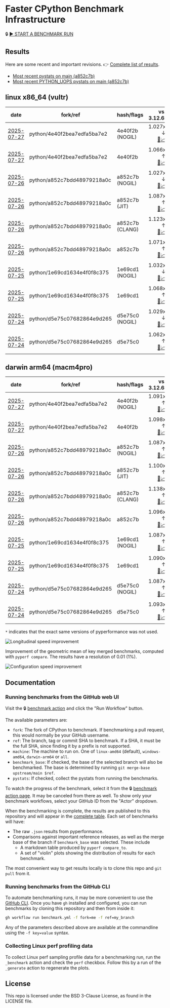 # Faster CPython Benchmark Infrastructure

🔒 [▶️ START A BENCHMARK RUN](../../actions/workflows/benchmark.yml)

## Results

Here are some recent and important revisions. 👉 [Complete list of results](RESULTS.md).

<!-- START table -->
- [Most recent  pystats on main (a852c7b)](results/bm-20250726-3.15.0a0-a852c7b/bm-20250726-vultr-x86_64-python-a852c7bdd48979218a0c-3.15.0a0-a852c7b-pystats.md)
- [Most recent PYTHON_UOPS pystats on main (a852c7b)](results/bm-20250726-3.15.0a0-a852c7b-PYTHON_UOPS/bm-20250726-vultr-x86_64-python-a852c7bdd48979218a0c-3.15.0a0-a852c7b-pystats.md)

## linux x86_64 (vultr)
| date | fork/ref | hash/flags | vs. 3.12.6: | vs. 3.13.0rc2: | vs. base: |
| --- | --- | --- | ---: | ---: | ---: |
| [2025-07-27](results/bm-20250727-3.15.0a0-4e40f2b-NOGIL) | python/4e40f2bea7edfa5ba7e2 | 4e40f2b (NOGIL) | 1.027x ↓<br>[📄](results/bm-20250727-3.15.0a0-4e40f2b-NOGIL/bm-20250727-vultr-x86_64-python-4e40f2bea7edfa5ba7e2-3.15.0a0-4e40f2b-vs-3.12.6.md)[📈](results/bm-20250727-3.15.0a0-4e40f2b-NOGIL/bm-20250727-vultr-x86_64-python-4e40f2bea7edfa5ba7e2-3.15.0a0-4e40f2b-vs-3.12.6.svg) | 1.059x ↓<br>[📄](results/bm-20250727-3.15.0a0-4e40f2b-NOGIL/bm-20250727-vultr-x86_64-python-4e40f2bea7edfa5ba7e2-3.15.0a0-4e40f2b-vs-3.13.0rc2.md)[📈](results/bm-20250727-3.15.0a0-4e40f2b-NOGIL/bm-20250727-vultr-x86_64-python-4e40f2bea7edfa5ba7e2-3.15.0a0-4e40f2b-vs-3.13.0rc2.svg) | 1.093x ↓<br>[📄](results/bm-20250727-3.15.0a0-4e40f2b-NOGIL/bm-20250727-vultr-x86_64-python-4e40f2bea7edfa5ba7e2-3.15.0a0-4e40f2b-vs-base.md)[📈](results/bm-20250727-3.15.0a0-4e40f2b-NOGIL/bm-20250727-vultr-x86_64-python-4e40f2bea7edfa5ba7e2-3.15.0a0-4e40f2b-vs-base.svg)[🧠](results/bm-20250727-3.15.0a0-4e40f2b-NOGIL/bm-20250727-vultr-x86_64-python-4e40f2bea7edfa5ba7e2-3.15.0a0-4e40f2b-vs-base-mem.svg) |
| [2025-07-27](results/bm-20250727-3.15.0a0-4e40f2b) | python/4e40f2bea7edfa5ba7e2 | 4e40f2b | 1.066x ↑<br>[📄](results/bm-20250727-3.15.0a0-4e40f2b/bm-20250727-vultr-x86_64-python-4e40f2bea7edfa5ba7e2-3.15.0a0-4e40f2b-vs-3.12.6.md)[📈](results/bm-20250727-3.15.0a0-4e40f2b/bm-20250727-vultr-x86_64-python-4e40f2bea7edfa5ba7e2-3.15.0a0-4e40f2b-vs-3.12.6.svg) | 1.031x ↑<br>[📄](results/bm-20250727-3.15.0a0-4e40f2b/bm-20250727-vultr-x86_64-python-4e40f2bea7edfa5ba7e2-3.15.0a0-4e40f2b-vs-3.13.0rc2.md)[📈](results/bm-20250727-3.15.0a0-4e40f2b/bm-20250727-vultr-x86_64-python-4e40f2bea7edfa5ba7e2-3.15.0a0-4e40f2b-vs-3.13.0rc2.svg) |  |
| [2025-07-26](results/bm-20250726-3.15.0a0-a852c7b-NOGIL) | python/a852c7bdd48979218a0c | a852c7b (NOGIL) | 1.027x ↓<br>[📄](results/bm-20250726-3.15.0a0-a852c7b-NOGIL/bm-20250726-vultr-x86_64-python-a852c7bdd48979218a0c-3.15.0a0-a852c7b-vs-3.12.6.md)[📈](results/bm-20250726-3.15.0a0-a852c7b-NOGIL/bm-20250726-vultr-x86_64-python-a852c7bdd48979218a0c-3.15.0a0-a852c7b-vs-3.12.6.svg) | 1.060x ↓<br>[📄](results/bm-20250726-3.15.0a0-a852c7b-NOGIL/bm-20250726-vultr-x86_64-python-a852c7bdd48979218a0c-3.15.0a0-a852c7b-vs-3.13.0rc2.md)[📈](results/bm-20250726-3.15.0a0-a852c7b-NOGIL/bm-20250726-vultr-x86_64-python-a852c7bdd48979218a0c-3.15.0a0-a852c7b-vs-3.13.0rc2.svg) | 1.096x ↓<br>[📄](results/bm-20250726-3.15.0a0-a852c7b-NOGIL/bm-20250726-vultr-x86_64-python-a852c7bdd48979218a0c-3.15.0a0-a852c7b-vs-base.md)[📈](results/bm-20250726-3.15.0a0-a852c7b-NOGIL/bm-20250726-vultr-x86_64-python-a852c7bdd48979218a0c-3.15.0a0-a852c7b-vs-base.svg)[🧠](results/bm-20250726-3.15.0a0-a852c7b-NOGIL/bm-20250726-vultr-x86_64-python-a852c7bdd48979218a0c-3.15.0a0-a852c7b-vs-base-mem.svg) |
| [2025-07-26](results/bm-20250726-3.15.0a0-a852c7b-JIT) | python/a852c7bdd48979218a0c | a852c7b (JIT) | 1.087x ↑<br>[📄](results/bm-20250726-3.15.0a0-a852c7b-JIT/bm-20250726-vultr-x86_64-python-a852c7bdd48979218a0c-3.15.0a0-a852c7b-vs-3.12.6.md)[📈](results/bm-20250726-3.15.0a0-a852c7b-JIT/bm-20250726-vultr-x86_64-python-a852c7bdd48979218a0c-3.15.0a0-a852c7b-vs-3.12.6.svg) | 1.050x ↑<br>[📄](results/bm-20250726-3.15.0a0-a852c7b-JIT/bm-20250726-vultr-x86_64-python-a852c7bdd48979218a0c-3.15.0a0-a852c7b-vs-3.13.0rc2.md)[📈](results/bm-20250726-3.15.0a0-a852c7b-JIT/bm-20250726-vultr-x86_64-python-a852c7bdd48979218a0c-3.15.0a0-a852c7b-vs-3.13.0rc2.svg) | 1.013x ↑<br>[📄](results/bm-20250726-3.15.0a0-a852c7b-JIT/bm-20250726-vultr-x86_64-python-a852c7bdd48979218a0c-3.15.0a0-a852c7b-vs-base.md)[📈](results/bm-20250726-3.15.0a0-a852c7b-JIT/bm-20250726-vultr-x86_64-python-a852c7bdd48979218a0c-3.15.0a0-a852c7b-vs-base.svg)[🧠](results/bm-20250726-3.15.0a0-a852c7b-JIT/bm-20250726-vultr-x86_64-python-a852c7bdd48979218a0c-3.15.0a0-a852c7b-vs-base-mem.svg) |
| [2025-07-26](results/bm-20250726-3.15.0a0-a852c7b-CLANG) | python/a852c7bdd48979218a0c | a852c7b (CLANG) | 1.123x ↑<br>[📄](results/bm-20250726-3.15.0a0-a852c7b-CLANG/bm-20250726-vultr-x86_64-python-a852c7bdd48979218a0c-3.15.0a0-a852c7b-vs-3.12.6.md)[📈](results/bm-20250726-3.15.0a0-a852c7b-CLANG/bm-20250726-vultr-x86_64-python-a852c7bdd48979218a0c-3.15.0a0-a852c7b-vs-3.12.6.svg) | 1.085x ↑<br>[📄](results/bm-20250726-3.15.0a0-a852c7b-CLANG/bm-20250726-vultr-x86_64-python-a852c7bdd48979218a0c-3.15.0a0-a852c7b-vs-3.13.0rc2.md)[📈](results/bm-20250726-3.15.0a0-a852c7b-CLANG/bm-20250726-vultr-x86_64-python-a852c7bdd48979218a0c-3.15.0a0-a852c7b-vs-3.13.0rc2.svg) | 1.046x ↑<br>[📄](results/bm-20250726-3.15.0a0-a852c7b-CLANG/bm-20250726-vultr-x86_64-python-a852c7bdd48979218a0c-3.15.0a0-a852c7b-vs-base.md)[📈](results/bm-20250726-3.15.0a0-a852c7b-CLANG/bm-20250726-vultr-x86_64-python-a852c7bdd48979218a0c-3.15.0a0-a852c7b-vs-base.svg)[🧠](results/bm-20250726-3.15.0a0-a852c7b-CLANG/bm-20250726-vultr-x86_64-python-a852c7bdd48979218a0c-3.15.0a0-a852c7b-vs-base-mem.svg) |
| [2025-07-26](results/bm-20250726-3.15.0a0-a852c7b) | python/a852c7bdd48979218a0c | a852c7b | 1.071x ↑<br>[📄](results/bm-20250726-3.15.0a0-a852c7b/bm-20250726-vultr-x86_64-python-a852c7bdd48979218a0c-3.15.0a0-a852c7b-vs-3.12.6.md)[📈](results/bm-20250726-3.15.0a0-a852c7b/bm-20250726-vultr-x86_64-python-a852c7bdd48979218a0c-3.15.0a0-a852c7b-vs-3.12.6.svg) | 1.035x ↑<br>[📄](results/bm-20250726-3.15.0a0-a852c7b/bm-20250726-vultr-x86_64-python-a852c7bdd48979218a0c-3.15.0a0-a852c7b-vs-3.13.0rc2.md)[📈](results/bm-20250726-3.15.0a0-a852c7b/bm-20250726-vultr-x86_64-python-a852c7bdd48979218a0c-3.15.0a0-a852c7b-vs-3.13.0rc2.svg) |  |
| [2025-07-25](results/bm-20250725-3.15.0a0-1e69cd1-NOGIL) | python/1e69cd1634e4f0f8c375 | 1e69cd1 (NOGIL) | 1.032x ↓<br>[📄](results/bm-20250725-3.15.0a0-1e69cd1-NOGIL/bm-20250725-vultr-x86_64-python-1e69cd1634e4f0f8c375-3.15.0a0-1e69cd1-vs-3.12.6.md)[📈](results/bm-20250725-3.15.0a0-1e69cd1-NOGIL/bm-20250725-vultr-x86_64-python-1e69cd1634e4f0f8c375-3.15.0a0-1e69cd1-vs-3.12.6.svg) | 1.064x ↓<br>[📄](results/bm-20250725-3.15.0a0-1e69cd1-NOGIL/bm-20250725-vultr-x86_64-python-1e69cd1634e4f0f8c375-3.15.0a0-1e69cd1-vs-3.13.0rc2.md)[📈](results/bm-20250725-3.15.0a0-1e69cd1-NOGIL/bm-20250725-vultr-x86_64-python-1e69cd1634e4f0f8c375-3.15.0a0-1e69cd1-vs-3.13.0rc2.svg) | 1.098x ↓<br>[📄](results/bm-20250725-3.15.0a0-1e69cd1-NOGIL/bm-20250725-vultr-x86_64-python-1e69cd1634e4f0f8c375-3.15.0a0-1e69cd1-vs-base.md)[📈](results/bm-20250725-3.15.0a0-1e69cd1-NOGIL/bm-20250725-vultr-x86_64-python-1e69cd1634e4f0f8c375-3.15.0a0-1e69cd1-vs-base.svg)[🧠](results/bm-20250725-3.15.0a0-1e69cd1-NOGIL/bm-20250725-vultr-x86_64-python-1e69cd1634e4f0f8c375-3.15.0a0-1e69cd1-vs-base-mem.svg) |
| [2025-07-25](results/bm-20250725-3.15.0a0-1e69cd1) | python/1e69cd1634e4f0f8c375 | 1e69cd1 | 1.068x ↑<br>[📄](results/bm-20250725-3.15.0a0-1e69cd1/bm-20250725-vultr-x86_64-python-1e69cd1634e4f0f8c375-3.15.0a0-1e69cd1-vs-3.12.6.md)[📈](results/bm-20250725-3.15.0a0-1e69cd1/bm-20250725-vultr-x86_64-python-1e69cd1634e4f0f8c375-3.15.0a0-1e69cd1-vs-3.12.6.svg) | 1.032x ↑<br>[📄](results/bm-20250725-3.15.0a0-1e69cd1/bm-20250725-vultr-x86_64-python-1e69cd1634e4f0f8c375-3.15.0a0-1e69cd1-vs-3.13.0rc2.md)[📈](results/bm-20250725-3.15.0a0-1e69cd1/bm-20250725-vultr-x86_64-python-1e69cd1634e4f0f8c375-3.15.0a0-1e69cd1-vs-3.13.0rc2.svg) |  |
| [2025-07-24](results/bm-20250724-3.15.0a0-d5e75c0-NOGIL) | python/d5e75c07682864e9d265 | d5e75c0 (NOGIL) | 1.029x ↓<br>[📄](results/bm-20250724-3.15.0a0-d5e75c0-NOGIL/bm-20250724-vultr-x86_64-python-d5e75c07682864e9d265-3.15.0a0-d5e75c0-vs-3.12.6.md)[📈](results/bm-20250724-3.15.0a0-d5e75c0-NOGIL/bm-20250724-vultr-x86_64-python-d5e75c07682864e9d265-3.15.0a0-d5e75c0-vs-3.12.6.svg) | 1.061x ↓<br>[📄](results/bm-20250724-3.15.0a0-d5e75c0-NOGIL/bm-20250724-vultr-x86_64-python-d5e75c07682864e9d265-3.15.0a0-d5e75c0-vs-3.13.0rc2.md)[📈](results/bm-20250724-3.15.0a0-d5e75c0-NOGIL/bm-20250724-vultr-x86_64-python-d5e75c07682864e9d265-3.15.0a0-d5e75c0-vs-3.13.0rc2.svg) | 1.091x ↓<br>[📄](results/bm-20250724-3.15.0a0-d5e75c0-NOGIL/bm-20250724-vultr-x86_64-python-d5e75c07682864e9d265-3.15.0a0-d5e75c0-vs-base.md)[📈](results/bm-20250724-3.15.0a0-d5e75c0-NOGIL/bm-20250724-vultr-x86_64-python-d5e75c07682864e9d265-3.15.0a0-d5e75c0-vs-base.svg)[🧠](results/bm-20250724-3.15.0a0-d5e75c0-NOGIL/bm-20250724-vultr-x86_64-python-d5e75c07682864e9d265-3.15.0a0-d5e75c0-vs-base-mem.svg) |
| [2025-07-24](results/bm-20250724-3.15.0a0-d5e75c0) | python/d5e75c07682864e9d265 | d5e75c0 | 1.062x ↑<br>[📄](results/bm-20250724-3.15.0a0-d5e75c0/bm-20250724-vultr-x86_64-python-d5e75c07682864e9d265-3.15.0a0-d5e75c0-vs-3.12.6.md)[📈](results/bm-20250724-3.15.0a0-d5e75c0/bm-20250724-vultr-x86_64-python-d5e75c07682864e9d265-3.15.0a0-d5e75c0-vs-3.12.6.svg) | 1.027x ↑<br>[📄](results/bm-20250724-3.15.0a0-d5e75c0/bm-20250724-vultr-x86_64-python-d5e75c07682864e9d265-3.15.0a0-d5e75c0-vs-3.13.0rc2.md)[📈](results/bm-20250724-3.15.0a0-d5e75c0/bm-20250724-vultr-x86_64-python-d5e75c07682864e9d265-3.15.0a0-d5e75c0-vs-3.13.0rc2.svg) |  |

## darwin arm64 (macm4pro)
| date | fork/ref | hash/flags | vs. 3.12.6: | vs. 3.13.0rc2: | vs. base: |
| --- | --- | --- | ---: | ---: | ---: |
| [2025-07-27](results/bm-20250727-3.15.0a0-4e40f2b-NOGIL) | python/4e40f2bea7edfa5ba7e2 | 4e40f2b (NOGIL) | 1.091x ↑<br>[📄](results/bm-20250727-3.15.0a0-4e40f2b-NOGIL/bm-20250727-macm4pro-arm64-python-4e40f2bea7edfa5ba7e2-3.15.0a0-4e40f2b-vs-3.12.6.md)[📈](results/bm-20250727-3.15.0a0-4e40f2b-NOGIL/bm-20250727-macm4pro-arm64-python-4e40f2bea7edfa5ba7e2-3.15.0a0-4e40f2b-vs-3.12.6.svg) | 1.012x ↑<br>[📄](results/bm-20250727-3.15.0a0-4e40f2b-NOGIL/bm-20250727-macm4pro-arm64-python-4e40f2bea7edfa5ba7e2-3.15.0a0-4e40f2b-vs-3.13.0rc2.md)[📈](results/bm-20250727-3.15.0a0-4e40f2b-NOGIL/bm-20250727-macm4pro-arm64-python-4e40f2bea7edfa5ba7e2-3.15.0a0-4e40f2b-vs-3.13.0rc2.svg) | 1.008x ↓<br>[📄](results/bm-20250727-3.15.0a0-4e40f2b-NOGIL/bm-20250727-macm4pro-arm64-python-4e40f2bea7edfa5ba7e2-3.15.0a0-4e40f2b-vs-base.md)[📈](results/bm-20250727-3.15.0a0-4e40f2b-NOGIL/bm-20250727-macm4pro-arm64-python-4e40f2bea7edfa5ba7e2-3.15.0a0-4e40f2b-vs-base.svg)[🧠](results/bm-20250727-3.15.0a0-4e40f2b-NOGIL/bm-20250727-macm4pro-arm64-python-4e40f2bea7edfa5ba7e2-3.15.0a0-4e40f2b-vs-base-mem.svg) |
| [2025-07-27](results/bm-20250727-3.15.0a0-4e40f2b) | python/4e40f2bea7edfa5ba7e2 | 4e40f2b | 1.098x ↑<br>[📄](results/bm-20250727-3.15.0a0-4e40f2b/bm-20250727-macm4pro-arm64-python-4e40f2bea7edfa5ba7e2-3.15.0a0-4e40f2b-vs-3.12.6.md)[📈](results/bm-20250727-3.15.0a0-4e40f2b/bm-20250727-macm4pro-arm64-python-4e40f2bea7edfa5ba7e2-3.15.0a0-4e40f2b-vs-3.12.6.svg) | 1.019x ↑<br>[📄](results/bm-20250727-3.15.0a0-4e40f2b/bm-20250727-macm4pro-arm64-python-4e40f2bea7edfa5ba7e2-3.15.0a0-4e40f2b-vs-3.13.0rc2.md)[📈](results/bm-20250727-3.15.0a0-4e40f2b/bm-20250727-macm4pro-arm64-python-4e40f2bea7edfa5ba7e2-3.15.0a0-4e40f2b-vs-3.13.0rc2.svg) |  |
| [2025-07-26](results/bm-20250726-3.15.0a0-a852c7b-NOGIL) | python/a852c7bdd48979218a0c | a852c7b (NOGIL) | 1.087x ↑<br>[📄](results/bm-20250726-3.15.0a0-a852c7b-NOGIL/bm-20250726-macm4pro-arm64-python-a852c7bdd48979218a0c-3.15.0a0-a852c7b-vs-3.12.6.md)[📈](results/bm-20250726-3.15.0a0-a852c7b-NOGIL/bm-20250726-macm4pro-arm64-python-a852c7bdd48979218a0c-3.15.0a0-a852c7b-vs-3.12.6.svg) | 1.008x ↑<br>[📄](results/bm-20250726-3.15.0a0-a852c7b-NOGIL/bm-20250726-macm4pro-arm64-python-a852c7bdd48979218a0c-3.15.0a0-a852c7b-vs-3.13.0rc2.md)[📈](results/bm-20250726-3.15.0a0-a852c7b-NOGIL/bm-20250726-macm4pro-arm64-python-a852c7bdd48979218a0c-3.15.0a0-a852c7b-vs-3.13.0rc2.svg) | 1.010x ↓<br>[📄](results/bm-20250726-3.15.0a0-a852c7b-NOGIL/bm-20250726-macm4pro-arm64-python-a852c7bdd48979218a0c-3.15.0a0-a852c7b-vs-base.md)[📈](results/bm-20250726-3.15.0a0-a852c7b-NOGIL/bm-20250726-macm4pro-arm64-python-a852c7bdd48979218a0c-3.15.0a0-a852c7b-vs-base.svg)[🧠](results/bm-20250726-3.15.0a0-a852c7b-NOGIL/bm-20250726-macm4pro-arm64-python-a852c7bdd48979218a0c-3.15.0a0-a852c7b-vs-base-mem.svg) |
| [2025-07-26](results/bm-20250726-3.15.0a0-a852c7b-JIT) | python/a852c7bdd48979218a0c | a852c7b (JIT) | 1.100x ↑<br>[📄](results/bm-20250726-3.15.0a0-a852c7b-JIT/bm-20250726-macm4pro-arm64-python-a852c7bdd48979218a0c-3.15.0a0-a852c7b-vs-3.12.6.md)[📈](results/bm-20250726-3.15.0a0-a852c7b-JIT/bm-20250726-macm4pro-arm64-python-a852c7bdd48979218a0c-3.15.0a0-a852c7b-vs-3.12.6.svg) | 1.020x ↑<br>[📄](results/bm-20250726-3.15.0a0-a852c7b-JIT/bm-20250726-macm4pro-arm64-python-a852c7bdd48979218a0c-3.15.0a0-a852c7b-vs-3.13.0rc2.md)[📈](results/bm-20250726-3.15.0a0-a852c7b-JIT/bm-20250726-macm4pro-arm64-python-a852c7bdd48979218a0c-3.15.0a0-a852c7b-vs-3.13.0rc2.svg) | 1.004x ↑<br>[📄](results/bm-20250726-3.15.0a0-a852c7b-JIT/bm-20250726-macm4pro-arm64-python-a852c7bdd48979218a0c-3.15.0a0-a852c7b-vs-base.md)[📈](results/bm-20250726-3.15.0a0-a852c7b-JIT/bm-20250726-macm4pro-arm64-python-a852c7bdd48979218a0c-3.15.0a0-a852c7b-vs-base.svg)[🧠](results/bm-20250726-3.15.0a0-a852c7b-JIT/bm-20250726-macm4pro-arm64-python-a852c7bdd48979218a0c-3.15.0a0-a852c7b-vs-base-mem.svg) |
| [2025-07-26](results/bm-20250726-3.15.0a0-a852c7b-CLANG) | python/a852c7bdd48979218a0c | a852c7b (CLANG) | 1.138x ↑<br>[📄](results/bm-20250726-3.15.0a0-a852c7b-CLANG/bm-20250726-macm4pro-arm64-python-a852c7bdd48979218a0c-3.15.0a0-a852c7b-vs-3.12.6.md)[📈](results/bm-20250726-3.15.0a0-a852c7b-CLANG/bm-20250726-macm4pro-arm64-python-a852c7bdd48979218a0c-3.15.0a0-a852c7b-vs-3.12.6.svg) | 1.056x ↑<br>[📄](results/bm-20250726-3.15.0a0-a852c7b-CLANG/bm-20250726-macm4pro-arm64-python-a852c7bdd48979218a0c-3.15.0a0-a852c7b-vs-3.13.0rc2.md)[📈](results/bm-20250726-3.15.0a0-a852c7b-CLANG/bm-20250726-macm4pro-arm64-python-a852c7bdd48979218a0c-3.15.0a0-a852c7b-vs-3.13.0rc2.svg) | 1.040x ↑<br>[📄](results/bm-20250726-3.15.0a0-a852c7b-CLANG/bm-20250726-macm4pro-arm64-python-a852c7bdd48979218a0c-3.15.0a0-a852c7b-vs-base.md)[📈](results/bm-20250726-3.15.0a0-a852c7b-CLANG/bm-20250726-macm4pro-arm64-python-a852c7bdd48979218a0c-3.15.0a0-a852c7b-vs-base.svg)[🧠](results/bm-20250726-3.15.0a0-a852c7b-CLANG/bm-20250726-macm4pro-arm64-python-a852c7bdd48979218a0c-3.15.0a0-a852c7b-vs-base-mem.svg) |
| [2025-07-26](results/bm-20250726-3.15.0a0-a852c7b) | python/a852c7bdd48979218a0c | a852c7b | 1.096x ↑<br>[📄](results/bm-20250726-3.15.0a0-a852c7b/bm-20250726-macm4pro-arm64-python-a852c7bdd48979218a0c-3.15.0a0-a852c7b-vs-3.12.6.md)[📈](results/bm-20250726-3.15.0a0-a852c7b/bm-20250726-macm4pro-arm64-python-a852c7bdd48979218a0c-3.15.0a0-a852c7b-vs-3.12.6.svg) | 1.017x ↑<br>[📄](results/bm-20250726-3.15.0a0-a852c7b/bm-20250726-macm4pro-arm64-python-a852c7bdd48979218a0c-3.15.0a0-a852c7b-vs-3.13.0rc2.md)[📈](results/bm-20250726-3.15.0a0-a852c7b/bm-20250726-macm4pro-arm64-python-a852c7bdd48979218a0c-3.15.0a0-a852c7b-vs-3.13.0rc2.svg) |  |
| [2025-07-25](results/bm-20250725-3.15.0a0-1e69cd1-NOGIL) | python/1e69cd1634e4f0f8c375 | 1e69cd1 (NOGIL) | 1.087x ↑<br>[📄](results/bm-20250725-3.15.0a0-1e69cd1-NOGIL/bm-20250725-macm4pro-arm64-python-1e69cd1634e4f0f8c375-3.15.0a0-1e69cd1-vs-3.12.6.md)[📈](results/bm-20250725-3.15.0a0-1e69cd1-NOGIL/bm-20250725-macm4pro-arm64-python-1e69cd1634e4f0f8c375-3.15.0a0-1e69cd1-vs-3.12.6.svg) | 1.008x ↑<br>[📄](results/bm-20250725-3.15.0a0-1e69cd1-NOGIL/bm-20250725-macm4pro-arm64-python-1e69cd1634e4f0f8c375-3.15.0a0-1e69cd1-vs-3.13.0rc2.md)[📈](results/bm-20250725-3.15.0a0-1e69cd1-NOGIL/bm-20250725-macm4pro-arm64-python-1e69cd1634e4f0f8c375-3.15.0a0-1e69cd1-vs-3.13.0rc2.svg) | 1.004x ↓<br>[📄](results/bm-20250725-3.15.0a0-1e69cd1-NOGIL/bm-20250725-macm4pro-arm64-python-1e69cd1634e4f0f8c375-3.15.0a0-1e69cd1-vs-base.md)[📈](results/bm-20250725-3.15.0a0-1e69cd1-NOGIL/bm-20250725-macm4pro-arm64-python-1e69cd1634e4f0f8c375-3.15.0a0-1e69cd1-vs-base.svg)[🧠](results/bm-20250725-3.15.0a0-1e69cd1-NOGIL/bm-20250725-macm4pro-arm64-python-1e69cd1634e4f0f8c375-3.15.0a0-1e69cd1-vs-base-mem.svg) |
| [2025-07-25](results/bm-20250725-3.15.0a0-1e69cd1) | python/1e69cd1634e4f0f8c375 | 1e69cd1 | 1.090x ↑<br>[📄](results/bm-20250725-3.15.0a0-1e69cd1/bm-20250725-macm4pro-arm64-python-1e69cd1634e4f0f8c375-3.15.0a0-1e69cd1-vs-3.12.6.md)[📈](results/bm-20250725-3.15.0a0-1e69cd1/bm-20250725-macm4pro-arm64-python-1e69cd1634e4f0f8c375-3.15.0a0-1e69cd1-vs-3.12.6.svg) | 1.011x ↑<br>[📄](results/bm-20250725-3.15.0a0-1e69cd1/bm-20250725-macm4pro-arm64-python-1e69cd1634e4f0f8c375-3.15.0a0-1e69cd1-vs-3.13.0rc2.md)[📈](results/bm-20250725-3.15.0a0-1e69cd1/bm-20250725-macm4pro-arm64-python-1e69cd1634e4f0f8c375-3.15.0a0-1e69cd1-vs-3.13.0rc2.svg) |  |
| [2025-07-24](results/bm-20250724-3.15.0a0-d5e75c0-NOGIL) | python/d5e75c07682864e9d265 | d5e75c0 (NOGIL) | 1.087x ↑<br>[📄](results/bm-20250724-3.15.0a0-d5e75c0-NOGIL/bm-20250724-macm4pro-arm64-python-d5e75c07682864e9d265-3.15.0a0-d5e75c0-vs-3.12.6.md)[📈](results/bm-20250724-3.15.0a0-d5e75c0-NOGIL/bm-20250724-macm4pro-arm64-python-d5e75c07682864e9d265-3.15.0a0-d5e75c0-vs-3.12.6.svg) | 1.008x ↑<br>[📄](results/bm-20250724-3.15.0a0-d5e75c0-NOGIL/bm-20250724-macm4pro-arm64-python-d5e75c07682864e9d265-3.15.0a0-d5e75c0-vs-3.13.0rc2.md)[📈](results/bm-20250724-3.15.0a0-d5e75c0-NOGIL/bm-20250724-macm4pro-arm64-python-d5e75c07682864e9d265-3.15.0a0-d5e75c0-vs-3.13.0rc2.svg) | 1.007x ↓<br>[📄](results/bm-20250724-3.15.0a0-d5e75c0-NOGIL/bm-20250724-macm4pro-arm64-python-d5e75c07682864e9d265-3.15.0a0-d5e75c0-vs-base.md)[📈](results/bm-20250724-3.15.0a0-d5e75c0-NOGIL/bm-20250724-macm4pro-arm64-python-d5e75c07682864e9d265-3.15.0a0-d5e75c0-vs-base.svg)[🧠](results/bm-20250724-3.15.0a0-d5e75c0-NOGIL/bm-20250724-macm4pro-arm64-python-d5e75c07682864e9d265-3.15.0a0-d5e75c0-vs-base-mem.svg) |
| [2025-07-24](results/bm-20250724-3.15.0a0-d5e75c0) | python/d5e75c07682864e9d265 | d5e75c0 | 1.093x ↑<br>[📄](results/bm-20250724-3.15.0a0-d5e75c0/bm-20250724-macm4pro-arm64-python-d5e75c07682864e9d265-3.15.0a0-d5e75c0-vs-3.12.6.md)[📈](results/bm-20250724-3.15.0a0-d5e75c0/bm-20250724-macm4pro-arm64-python-d5e75c07682864e9d265-3.15.0a0-d5e75c0-vs-3.12.6.svg) | 1.014x ↑<br>[📄](results/bm-20250724-3.15.0a0-d5e75c0/bm-20250724-macm4pro-arm64-python-d5e75c07682864e9d265-3.15.0a0-d5e75c0-vs-3.13.0rc2.md)[📈](results/bm-20250724-3.15.0a0-d5e75c0/bm-20250724-macm4pro-arm64-python-d5e75c07682864e9d265-3.15.0a0-d5e75c0-vs-3.13.0rc2.svg) |  |


<!-- END table -->

`*` indicates that the exact same versions of pyperformance was not used.

![Longitudinal speed improvement](/longitudinal.svg)

Improvement of the geometric mean of key merged benchmarks, computed with `pyperf compare`.
The results have a resolution of 0.01 (1%).

![Configuration speed improvement](/configs.svg)

## Documentation

### Running benchmarks from the GitHub web UI

Visit the 🔒 [benchmark action](../../actions/workflows/benchmark.yml) and click the "Run Workflow" button.

The available parameters are:

- `fork`: The fork of CPython to benchmark.
  If benchmarking a pull request, this would normally be your GitHub username.
- `ref`: The branch, tag or commit SHA to benchmark.
  If a SHA, it must be the full SHA, since finding it by a prefix is not supported.
- `machine`: The machine to run on.
  One of `linux-amd64` (default), `windows-amd64`, `darwin-arm64` or `all`.
- `benchmark_base`: If checked, the base of the selected branch will also be benchmarked.
  The base is determined by running `git merge-base upstream/main $ref`.
- `pystats`: If checked, collect the pystats from running the benchmarks.

To watch the progress of the benchmark, select it from the 🔒 [benchmark action page](../../actions/workflows/benchmark.yml).
It may be canceled from there as well.
To show only your benchmark workflows, select your GitHub ID from the "Actor" dropdown.

When the benchmarking is complete, the results are published to this repository and will appear in the [complete table](RESULTS.md).
Each set of benchmarks will have:

- The raw `.json` results from pyperformance.
- Comparisons against important reference releases, as well as the merge base of the branch if `benchmark_base` was selected. These include
  - A markdown table produced by `pyperf compare_to`.
  - A set of "violin" plots showing the distribution of results for each benchmark.

The most convenient way to get results locally is to clone this repo and `git pull` from it.

### Running benchmarks from the GitHub CLI

To automate benchmarking runs, it may be more convenient to use the [GitHub CLI](https://cli.github.com/).
Once you have `gh` installed and configured, you can run benchmarks by cloning this repository and then from inside it:

```bash session
gh workflow run benchmark.yml -f fork=me -f ref=my_branch
```

Any of the parameters described above are available at the commandline using the `-f key=value` syntax.

### Collecting Linux perf profiling data

To collect Linux perf sampling profile data for a benchmarking run, run the `_benchmark` action and check the `perf` checkbox.
Follow this by a run of the `_generate` action to regenerate the plots.

## License

This repo is licensed under the BSD 3-Clause License, as found in the LICENSE file.
